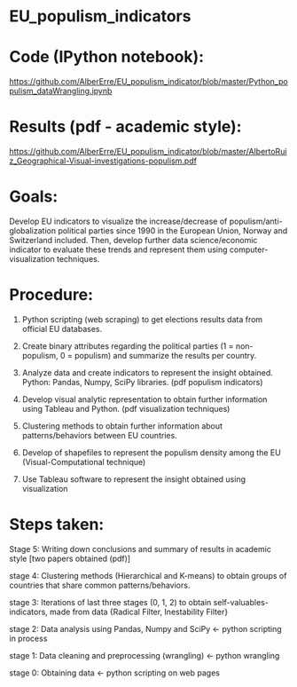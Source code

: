 # EU_populism_indicators

# Code (IPython notebook):
https://github.com/AlberErre/EU_populism_indicator/blob/master/Python_populism_dataWrangling.ipynb

# Results (pdf - academic style):
https://github.com/AlberErre/EU_populism_indicator/blob/master/AlbertoRuiz_Geographical-Visual-investigations-populism.pdf

# Goals:
Develop EU indicators to visualize the increase/decrease of populism/anti-globalization political parties since 1990 in the European Union, Norway and Switzerland included. Then, develop further data science/economic indicator to evaluate these trends and represent them using computer-visualization techniques.

# Procedure:
1) Python scripting (web scraping) to get elections results data from official EU databases.

2) Create binary attributes regarding the political parties (1 = non-populism, 0 = populism) and summarize the results per country.

3) Analyze data and create indicators to represent the insight obtained. Python: Pandas, Numpy, SciPy libraries. (pdf populism indicators)

4) Develop visual analytic representation to obtain further information using Tableau and Python. (pdf visualization techniques)

5) Clustering methods to obtain further information about patterns/behaviors between EU countries.

6) Develop of shapefiles to represent the populism density among the EU (Visual-Computational technique)

7) Use Tableau software to represent the insight obtained using visualization

# Steps taken:

Stage 5: Writing down conclusions and summary of results in academic style [two papers obtained (pdf)]

stage 4: Clustering methods (Hierarchical and K-means) to obtain groups of countries that share common patterns/behaviors.

stage 3: Iterations of last three stages (0, 1, 2) to obtain self-valuables-indicators, made from data {Radical Filter, Inestability Filter}

stage 2: Data analysis using Pandas, Numpy and SciPy <- python scripting in process

stage 1: Data cleaning and preprocessing (wrangling) <- python wrangling

stage 0: Obtaining data <- python scripting on web pages

